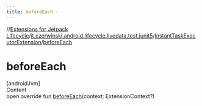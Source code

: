 ```yaml
---
title: beforeEach -
---
```

//[Extensions for Jetpack Lifecycle](../../index.html)/[it.czerwinski.android.lifecycle.livedata.test.junit5](../index.html)/[InstantTaskExecutorExtension](index.html)/[beforeEach](before-each.html)



# beforeEach  
[androidJvm]  
Content  
open override fun [beforeEach](before-each.html)(context: ExtensionContext?)  



